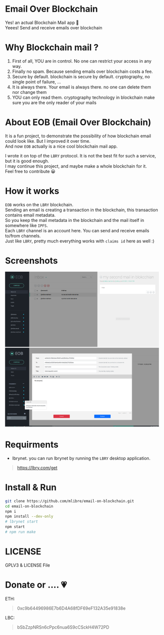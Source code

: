 # Email Over Blockchain
Yes! an actual Blockchain Mail app :green_heart:  
Yeees! Send and receive emails over blockchain

# Why Blockchain mail ?
1. First of all, YOU are in control. No one can restrict your access in any way.
2. Finally no spam. Because sending emails over blockchain costs a fee.
3. Secure by default. blockchain is secure by default. cryptography, no single point of failure, ...
4. It is always there. Your email is always there. no one can delete them nor change them
5. YOU can only read them. cryptography technology in blockchain make sure you are the only reader of your mails

# About EOB (Email Over Blockchain)
It is a fun project, to demonstrate the possibility of how blockchain email could look like.  But I improved it over time.  
And now `EOB` actually is a nice cool blockchain mail app.  

I wrote it on top of the `LBRY` protocol.  It is not the best fit for such a service, but it is good enough.  
I may continue this project, and maybe make a whole blockchain for it.  
Feel free to contribute :grinning: 

# How it works
`EOB` works on the `LBRY` blockchain.  
Sending an email is creating a transaction in the blockchain, this transaction contains email metadata.  
So you keep the mail metadata in the blockchain and the mail itself in somewhere like `IPFS`.  
Each `LBRY` channel is an account here. You can send and receive emails to/from channels.  
Just like `LBRY`, pretty much everything works with `claims id` here as well :)  

# Screenshots
![screenshot](./assets/screenshot.png)
![screenshot 2](./assets/screenshot_2.png)

# Requirments
* lbrynet. you can run lbrynet by running the `LBRY` desktop application.
> https://lbry.com/get

# Install & Run
```bash
git clone https://github.com/mlibre/email-on-blockchain.git
cd email-on-blockchain
npm i
npm install --dev-only
# lbrynet start
npm start
# npm run make
```

# LICENSE
GPLV3 & LICENSE File

Donate or .... :heartpulse:
=======
ETH:
> 0xc9b64496986E7b6D4A68fDF69eF132A35e91838e

LBC:
> bSbZzpNRSn6cPpc6nua6S9cCSckH4W72PD